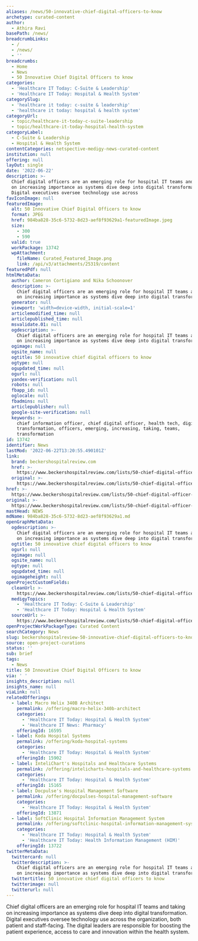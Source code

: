 ```yaml
---
aliases: /news/50-innovative-chief-digital-officers-to-know
archetype: curated-content
author:
  - Athira Ravi
basePath: /news/
breadcrumbLinks:
  - /
  - /news/
  - ''
breadcrumbs:
  - Home
  - News
  - 50 Innovative Chief Digital Officers to know
categories:
  - 'Healthcare IT Today: C-Suite & Leadership'
  - 'Healthcare IT Today: Hospital & Health System'
categorySlug:
  - 'healthcare it today: c-suite & leadership'
  - 'healthcare it today: hospital & health system'
categoryUrl:
  - topic/healthcare-it-today-c-suite-leadership
  - topic/healthcare-it-today-hospital-health-system
categoryLabel:
  - C-Suite & Leadership
  - Hospital & Health System
contentCategories: netspective-medigy-news-curated-content
institution: null
offering: null
layOut: single
date: '2022-06-22'
description: >-
  Chief digital officers are an emerging role for hospital IT teams and taking
  on increasing importance as systems dive deep into digital transformation.
  Digital executives oversee technology use across
favIconImage: null
featuredImage:
  alt: 50 Innovative Chief Digital Officers to know
  format: JPEG
  href: 984ba828-35c6-5732-8d23-aef8f93629a1-featuredImage.jpeg
  size:
    - 300
    - 590
  valid: true
  workPackage: 13742
  wpAttachment:
    fileName: Curated_Featured_Image.png
    link: /api/v3/attachments/25319/content
featuredPdf: null
htmlMetaData:
  author: Cameron Cortigiano and Nika Schoonover
  description: >-
    Chief digital officers are an emerging role for hospital IT teams and taking
    on increasing importance as systems dive deep into digital transformation.
  generator: null
  viewport: 'width=device-width, initial-scale=1'
  articlemodified_time: null
  articlepublished_time: null
  msvalidate.01: null
  ogdescription: >-
    Chief digital officers are an emerging role for hospital IT teams and taking
    on increasing importance as systems dive deep into digital transformation.
  ogimage: null
  ogsite_name: null
  ogtitle: 50 innovative chief digital officers to know
  ogtype: null
  ogupdated_time: null
  ogurl: null
  yandex-verification: null
  robots: null
  fbapp_id: null
  oglocale: null
  fbadmins: null
  articlepublisher: null
  google-site-verification: null
  keywords: >-
    chief information officer, chief digital officer, health tech, digital
    transformation, officers, emerging, increasing, taking, teams,
    transformation
id: 13742
identifier: News
lastMod: '2022-06-22T13:20:55.490101Z'
link:
  brand: beckershospitalreview.com
  href: >-
    https://www.beckershospitalreview.com/lists/50-chief-digital-officer-innovators-to-know.html
  original: >-
    https://www.beckershospitalreview.com/lists/50-chief-digital-officer-innovators-to-know.html
href: >-
  https://www.beckershospitalreview.com/lists/50-chief-digital-officer-innovators-to-know.html
original: >-
  https://www.beckershospitalreview.com/lists/50-chief-digital-officer-innovators-to-know.html
mastHead: NEWS
mdName: 984ba828-35c6-5732-8d23-aef8f93629a1.md
openGraphMetaData:
  ogdescription: >-
    Chief digital officers are an emerging role for hospital IT teams and taking
    on increasing importance as systems dive deep into digital transformation.
  ogtitle: 50 innovative chief digital officers to know
  ogurl: null
  ogimage: null
  ogsite_name: null
  ogtype: null
  ogupdated_time: null
  ogimageheight: null
openProjectCustomFields:
  cleanUrl: >-
    https://www.beckershospitalreview.com/lists/50-chief-digital-officer-innovators-to-know.html
  medigyTopics:
    - 'Healthcare IT Today: C-Suite & Leadership'
    - 'Healthcare IT Today: Hospital & Health System'
  sourceUrl: >-
    https://www.beckershospitalreview.com/lists/50-chief-digital-officer-innovators-to-know.html
openProjectWorkPackageType: Curated Content
searchCategory: News
slug: beckershospitalreview-50-innovative-chief-digital-officers-to-know
source: open-project-curations
status: ''
sub: brief
tags:
  - News
title: 50 Innovative Chief Digital Officers to know
via: ' '
insights_description: null
insights_name: null
viaLink: null
relatedOfferings:
  - label: Macro Helix 340B Architect
    permalink: /offering/macro-helix-340b-architect
    categories:
      - 'Healthcare IT Today: Hospital & Health System'
      - 'Healthcare IT News: Pharmacy'
    offeringId: 16595
  - label: Koda Hospital Systems
    permalink: /offering/koda-hospital-systems
    categories:
      - 'Healthcare IT Today: Hospital & Health System'
    offeringId: 15902
  - label: InteliChart's Hospitals and Healthcare Systems
    permalink: /offering/intelicharts-hospitals-and-healthcare-systems
    categories:
      - 'Healthcare IT Today: Hospital & Health System'
    offeringId: 15165
  - label: Docpulse's Hospital Management Software
    permalink: /offering/docpulses-hospital-management-software
    categories:
      - 'Healthcare IT Today: Hospital & Health System'
    offeringId: 13871
  - label: SoftClinic Hospital Information Management System
    permalink: /offering/softclinic-hospital-information-management-system
    categories:
      - 'Healthcare IT Today: Hospital & Health System'
      - 'Healthcare IT Today: Health Information Management (HIM)'
    offeringId: 13722
twitterMetaData:
  twittercard: null
  twitterdescription: >-
    Chief digital officers are an emerging role for hospital IT teams and taking
    on increasing importance as systems dive deep into digital transformation.
  twittertitle: 50 innovative chief digital officers to know
  twitterimage: null
  twitterurl: null
---
```

<p>Chief digital officers are an emerging role for hospital IT teams and taking on increasing importance as systems dive deep into digital transformation. Digital executives oversee technology use across the organization, both patient and staff-facing. The digital leaders are responsible for boosting the patient experience, access to care and innovation within the health system.</p>